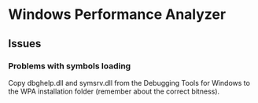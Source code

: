 
Windows Performance Analyzer
============================

Issues
------

### Problems with symbols loading

Copy dbghelp.dll and symsrv.dll from the Debugging Tools for Windows to the WPA installation folder (remember about the correct bitness).

